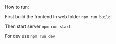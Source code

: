 How to run:

First build the frontend
In web folder
`npm run build`

Then start server
`npm run start`

For dev use
`npm run dev`
